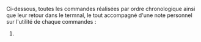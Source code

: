 Ci-dessous, toutes les commandes réalisées par ordre chronologique ainsi que leur retour dans le termnal,
le tout accompagné d'une note personnel sur l'utilité de chaque commandes :

1.